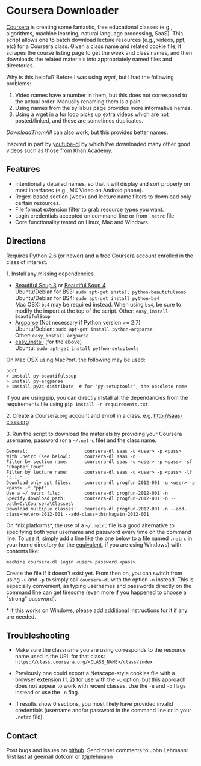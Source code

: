 Coursera Downloader
===================

[Coursera] is creating some fantastic, free educational classes (e.g.,
algorithms, machine learning, natural language processing, SaaS).  This
script allows one to batch download lecture resources (e.g., videos, ppt,
etc) for a Coursera class.  Given a class name and related cookie file, it
scrapes the course listing page to get the week and class names, and then
downloads the related materials into appropriately named files and
directories.

Why is this helpful?  Before I was using *wget*, but I had the following problems:

1. Video names have a number in them, but this does not correspond to the
   actual order.  Manually renaming them is a pain.
2. Using names from the syllabus page provides more informative names.
3. Using a wget in a for loop picks up extra videos which are not
   posted/linked, and these are sometimes duplicates.

*DownloadThemAll* can also work, but this provides better names.  

Inspired in part by [youtube-dl] by which I've downloaded many other good
videos such as those from Khan Academy.


Features
--------

  * Intentionally detailed names, so that it will display and sort properly
    on most interfaces (e.g., MX Video on Android phone).
  * Regex-based section (week) and lecture name filters to download only
    certain resources.
  * File format extension filter to grab resource types you want.
  * Login credentials accepted on command-line or from `.netrc` file
  * Core functionality tested on Linux, Mac and Windows.


Directions
----------

Requires Python 2.6 (or newer) and a free Coursera account enrolled in
the class of interest.

1\. Install any missing dependencies.

  * [Beautiful Soup 3] or [Beautiful Soup 4]  
  Ubuntu/Debian for BS3: `sudo apt-get install python-beautifulsoup`  
  Ubuntu/Debian for BS4: `sudo apt-get install python-bs4`  
  Mac OSX: `bs4` may be required instead.
  When using `bs4`, be sure to modify the import at the top of the script.
  Other: `easy_install BeautifulSoup`  
  * [Argparse] (Not necessary if Python version >= 2.7)  
  Ubuntu/Debian: `sudo apt-get install python-argparse`  
  Other: `easy_install argparse`  
  * [easy_install] (for the above)  
  Ubuntu: `sudo apt-get install python-setuptools`  

On Mac OSX using MacPort, the following may be used:

    port
    > install py-beautifulsoup
    > install py-argparse
    > install py24-distribute  # for "py-setuptools", the obsolete name

If you are using pip, you can directly install all the dependancies from the requirements file using `pip install -r requirements.txt`.
  
2\. Create a Coursera.org account and enroll in a class.
e.g. http://saas-class.org  

3\. Run the script to download the materials by providing your Coursera
username, password (or a `~/.netrc` file) and the class name.

    General:                     coursera-dl saas -u <user> -p <pass>
    With .netrc (see below):     coursera-dl saas -n
    Filter by section name:      coursera-dl saas -u <user> -p <pass> -sf "Chapter_Four"
    Filter by lecture name:      coursera-dl saas -u <user> -p <pass> -lf "3.1_"
    Download only ppt files:     coursera-dl progfun-2012-001 -u <user> -p <pass> -f "ppt"
    Use a ~/.netrc file:         coursera-dl progfun-2012-001 -n
    Specify download path:       coursera-dl progfun-2012-001 -n --path=C:\Coursera\Classes\
    Download multiple classes:   coursera-dl progfun-2012-001 -n --add-class=hetero-2012-001 --add-class=thinkagain-2012-001

On \*nix platforms\*, the use of a `~/.netrc` file is a good alternative to
specifying both your username and password every time on the command
line. To use it, simply add a line like the one below to a file named
`.netrc` in your home directory (or the [equivalent], if you are using
Windows) with contents like:

    machine coursera-dl login <user> password <pass>

Create the file if it doesn't exist yet.  From then on, you can switch from
using `-u` and `-p` to simply call `coursera-dl` with the option `-n`
instead.  This is especially convenient, as typing usernames and passwords
directly on the command line can get tiresome (even more if you happened to
choose a "strong" password).

\* if this works on Windows, please add additional instructions for it if
any are needed.

Troubleshooting
---------------

* Make sure the classname you are using corresponds to the resource name used in
  the URL for that class:
    `https://class.coursera.org/<CLASS_NAME>/class/index`

* Previously one could export a Netscape-style cookies file with a browser
  extension ([1], [2]) for use with the `-c` option, but this approach does
  not appear to work with recent classes. Use the `-u` and `-p` flags
  instead or use the `-n` flag.

* If results show 0 sections, you most likely have provided invalid
  credentials (username and/or password in the command line or in your
  `.netrc` file).


Contact
-------

Post bugs and issues on [github].  Send other comments to John Lehmann:
first last at geemail dotcom or [@jplehmann]

[@jplehmann]: www.twitter.com/jplehmann
[1]: https://chrome.google.com/webstore/detail/lopabhfecdfhgogdbojmaicoicjekelh
[2]: https://addons.mozilla.org/en-US/firefox/addon/export-cookies
[youtube-dl]: http://rg3.github.com/youtube-dl
[Coursera]: http://www.coursera.org
[Beautiful Soup 3]: http://www.crummy.com/software/BeautifulSoup/bs3
[Beautiful Soup 4]: http://www.crummy.com/software/BeautifulSoup
[Argparse]: http://pypi.python.org/pypi/argparse
[wget]: http://sourceforge.net/projects/gnuwin32/files/wget/1.11.4-1/wget-1.11.4-1-setup.exe
[easy_install]: http://pypi.python.org/pypi/setuptools
[github]: https://github.com/jplehmann/coursera/issues
[workaround]: https://github.com/jplehmann/coursera/issues/6
[here]: https://github.com/wiedi/coursera
[equivalent]: http://stackoverflow.com/a/6031266/962311
